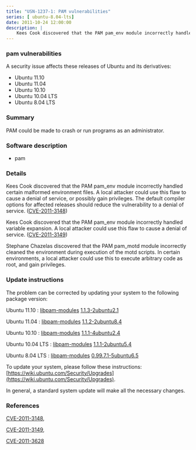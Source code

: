 ```yaml
---
title: "USN-1237-1: PAM vulnerabilities"
series: [ ubuntu-8.04-lts]
date: 2011-10-24 12:00:00
description: |
    Kees Cook discovered that the PAM pam_env module incorrectly handled certain malformed environment files. A local attacker could use this flaw to cause a denial of service, or possibly gain privileges. The default compiler options for affected releases should reduce the vulnerability to a denial of service. ([CVE-2011-3148](http://people.ubuntu.com/~ubuntu-security/cve/CVE-2011-3148))
--- 
```

 
 


### pam vulnerabilities

A security issue affects these releases of Ubuntu and its derivatives:

* Ubuntu 11.10
* Ubuntu 11.04
* Ubuntu 10.10
* Ubuntu 10.04 LTS
* Ubuntu 8.04 LTS

### Summary

PAM could be made to crash or run programs as an administrator. 

### Software description

* pam 

### Details

Kees Cook discovered that the PAM pam_env module incorrectly handled certain malformed environment files. A local attacker could use this flaw to cause a denial of service, or possibly gain privileges. The default compiler options for affected releases should reduce the vulnerability to a denial of service. ([CVE-2011-3148](http://people.ubuntu.com/~ubuntu-security/cve/CVE-2011-3148))

Kees Cook discovered that the PAM pam_env module incorrectly handled variable expansion. A local attacker could use this flaw to cause a denial of service. ([CVE-2011-3149](http://people.ubuntu.com/~ubuntu-security/cve/CVE-2011-3149))

Stephane Chazelas discovered that the PAM pam_motd module incorrectly cleaned the environment during execution of the motd scripts. In certain environments, a local attacker could use this to execute arbitrary code as root, and gain privileges. 

### Update instructions

The problem can be corrected by updating your system to the following package version:

Ubuntu 11.10
 : [libpam-modules](https://launchpad.net/ubuntu/+source/pam) <span> [1.1.3-2ubuntu2.1](https://launchpad.net/ubuntu/+source/pam/1.1.3-2ubuntu2.1) </span> 

Ubuntu 11.04
 : [libpam-modules](https://launchpad.net/ubuntu/+source/pam) <span> [1.1.2-2ubuntu8.4](https://launchpad.net/ubuntu/+source/pam/1.1.2-2ubuntu8.4) </span> 

Ubuntu 10.10
 : [libpam-modules](https://launchpad.net/ubuntu/+source/pam) <span> [1.1.1-4ubuntu2.4](https://launchpad.net/ubuntu/+source/pam/1.1.1-4ubuntu2.4) </span> 

Ubuntu 10.04 LTS
 : [libpam-modules](https://launchpad.net/ubuntu/+source/pam) <span> [1.1.1-2ubuntu5.4](https://launchpad.net/ubuntu/+source/pam/1.1.1-2ubuntu5.4) </span> 

Ubuntu 8.04 LTS
 : [libpam-modules](https://launchpad.net/ubuntu/+source/pam) <span> [0.99.7.1-5ubuntu6.5](https://launchpad.net/ubuntu/+source/pam/0.99.7.1-5ubuntu6.5) </span> 

To update your system, please follow these instructions: [https://wiki.ubuntu.com/Security/Upgrades](https://wiki.ubuntu.com/Security/Upgrades).

In general, a standard system update will make all the necessary changes. 

### References

 
 [CVE-2011-3148](http://people.ubuntu.com/~ubuntu-security/cve/CVE-2011-3148), 

 [CVE-2011-3149](http://people.ubuntu.com/~ubuntu-security/cve/CVE-2011-3149), 

 [CVE-2011-3628](http://people.ubuntu.com/~ubuntu-security/cve/CVE-2011-3628)
 

